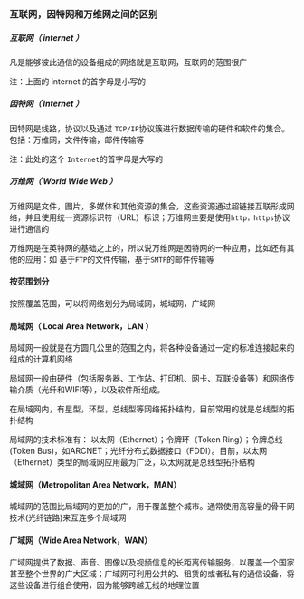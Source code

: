 ### 互联网，因特网和万维网之间的区别

##### 互联网（ internet ）

凡是能够彼此通信的设备组成的网络就是互联网，互联网的范围很广

注：上面的 internet 的首字母是小写的

##### 因特网（ Internet ）

因特网是线路，协议以及通过 `TCP/IP`协议簇进行数据传输的硬件和软件的集合。包括：万维网，文件传输，邮件传输等

注：此处的这个 `Internet`的首字母是大写的

##### 万维网（ World Wide Web ）

万维网是文件，图片，多媒体和其他资源的集合，这些资源通过超链接互联形成网络，并且使用统一资源标识符（URL）标识；万维网主要是使用`http，https`协议进行通信的

万维网是在英特网的基础之上的，所以说万维网是因特网的一种应用，比如还有其他的应用：如 基于`FTP`的文件传输，基于`SMTP`的邮件传输等

#### 按范围划分

按照覆盖范围，可以将网络划分为局域网，城域网，广域网

#### 局域网（ Local Area Network，LAN ）

局域网一般就是在方圆几公里的范围之内，将各种设备通过一定的标准连接起来的组成的计算机网络

局域网一般由硬件（包括服务器、工作站、打印机、网卡、互联设备等）和网络传输介质（光纤和WIFI等），以及软件所组成。

在局域网内，有星型，环型，总线型等网络拓扑结构，目前常用的就是总线型的拓扑结构

局域网的技术标准有： 以太网（Ethernet）；令牌环（Token Ring）；令牌总线(Token Bus)，如ARCNET；光纤分布式数据接口（FDDI）。目前，以太网（Ethernet）类型的局域网应用最为广泛，以太网就是总线型拓扑结构

#### 城域网（Metropolitan Area Network，MAN）

城域网的范围比局域网的更加的广，用于覆盖整个城市。通常使用高容量的骨干网技术(光纤链路)来互连多个局域网

#### 广域网（Wide Area Network，WAN）

广域网提供了数据、声音、图像以及视频信息的长距离传输服务，以覆盖一个国家甚至整个世界的广大区域；广域网可利用公共的、租赁的或者私有的通信设备，将这些设备进行组合使用，因为能够跨越无线的地理位置